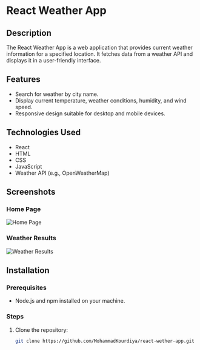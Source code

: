 # React Weather App

## Description
The React Weather App is a web application that provides current weather information for a specified location. It fetches data from a weather API and displays it in a user-friendly interface.

## Features
- Search for weather by city name.
- Display current temperature, weather conditions, humidity, and wind speed.
- Responsive design suitable for desktop and mobile devices.

## Technologies Used
- React
- HTML
- CSS
- JavaScript
- Weather API (e.g., OpenWeatherMap)

## Screenshots
### Home Page
![Home Page](./screenshots/home.png)

### Weather Results
![Weather Results](./screenshots/weather-results.png)

## Installation

### Prerequisites
- Node.js and npm installed on your machine.

### Steps
1. Clone the repository:
   ```bash
   git clone https://github.com/MohammadKourdiya/react-wether-app.git
